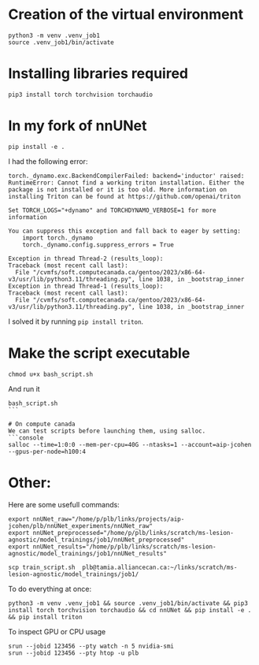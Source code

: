 # Creation of the virtual environment

```console
python3 -m venv .venv_job1
source .venv_job1/bin/activate
```

# Installing libraries required

```console
pip3 install torch torchvision torchaudio
```

# In my fork of nnUNet
```console
pip install -e .
```

I had the following error: 
```console
torch._dynamo.exc.BackendCompilerFailed: backend='inductor' raised:
RuntimeError: Cannot find a working triton installation. Either the package is not installed or it is too old. More information on installing Triton can be found at https://github.com/openai/triton

Set TORCH_LOGS="+dynamo" and TORCHDYNAMO_VERBOSE=1 for more information

You can suppress this exception and fall back to eager by setting:
    import torch._dynamo
    torch._dynamo.config.suppress_errors = True

Exception in thread Thread-2 (results_loop):
Traceback (most recent call last):
  File "/cvmfs/soft.computecanada.ca/gentoo/2023/x86-64-v3/usr/lib/python3.11/threading.py", line 1038, in _bootstrap_inner
Exception in thread Thread-1 (results_loop):
Traceback (most recent call last):
  File "/cvmfs/soft.computecanada.ca/gentoo/2023/x86-64-v3/usr/lib/python3.11/threading.py", line 1038, in _bootstrap_inner
``` 
I solved it by running `pip install triton`.

# Make the script executable
```console
chmod u+x bash_script.sh
```
And run it
```console
bash_script.sh
``` 

# On compute canada
We can test scripts before launching them, using salloc.
```console
salloc --time=1:0:0 --mem-per-cpu=40G --ntasks=1 --account=aip-jcohen  --gpus-per-node=h100:4
```

# Other:
Here are some usefull commands:
```console
export nnUNet_raw="/home/p/plb/links/projects/aip-jcohen/plb/nnUNet_experiments/nnUNet_raw"
export nnUNet_preprocessed="/home/p/plb/links/scratch/ms-lesion-agnostic/model_trainings/job1/nnUNet_preprocessed"
export nnUNet_results="/home/p/plb/links/scratch/ms-lesion-agnostic/model_trainings/job1/nnUNet_results"
```
```console
scp train_script.sh  plb@tamia.alliancecan.ca:~/links/scratch/ms-lesion-agnostic/model_trainings/job1/
```
To do everything at once: 
```console
python3 -m venv .venv_job1 && source .venv_job1/bin/activate && pip3 install torch torchvision torchaudio && cd nnUNet && pip install -e . && pip install triton
```
To inspect GPU or CPU usage
```console
srun --jobid 123456 --pty watch -n 5 nvidia-smi
srun --jobid 123456 --pty htop -u plb
```